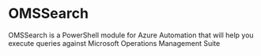# OMSSearch
OMSSearch is a PowerShell module for Azure Automation that will help you execute queries against Microsoft Operations Management Suite
